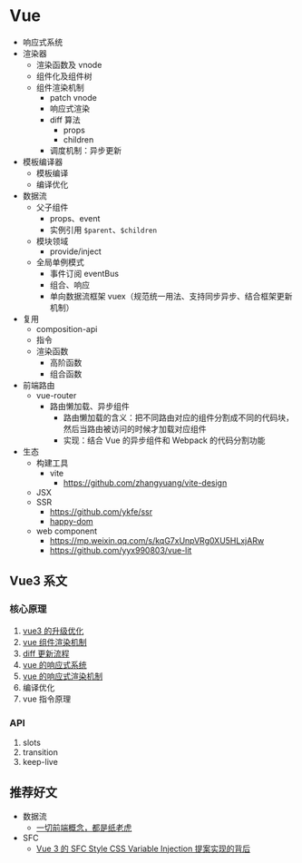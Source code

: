 # Vue

- 响应式系统
- 渲染器
  - 渲染函数及 vnode
  - 组件化及组件树
  - 组件渲染机制
    - patch vnode
    - 响应式渲染
    - diff 算法
      - props
      - children
    - 调度机制：异步更新
- 模板编译器
  - 模板编译
  - 编译优化
- 数据流
  - 父子组件
    - props、event
    - 实例引用 `$parent`、`$children`
  - 模块领域
    - provide/inject
  - 全局单例模式  
    - 事件订阅 eventBus
    - 组合、响应
    - 单向数据流框架 vuex（规范统一用法、支持同步异步、结合框架更新机制）
- 复用
  - composition-api
  - 指令
  - 渲染函数
    - 高阶函数
    - 组合函数
- 前端路由
  - vue-router
    - 路由懒加载、异步组件
      - 路由懒加载的含义：把不同路由对应的组件分割成不同的代码块，然后当路由被访问的时候才加载对应组件
      - 实现：结合 Vue 的异步组件和 Webpack 的代码分割功能
- 生态
  - 构建工具
    - vite
      - https://github.com/zhangyuang/vite-design
  - JSX
  - SSR
    - https://github.com/ykfe/ssr
    - [happy-dom](https://github.com/capricorn86/happy-dom)
  - web component
    - https://mp.weixin.qq.com/s/kqG7xUnpVRg0XU5HLxjARw
    - https://github.com/yyx990803/vue-lit

## Vue3 系文

### 核心原理

1. [vue3 的升级优化](./vue3的升级优化.md)
2. [vue 组件渲染机制](./vue%20组件渲染机制.md)
3. [diff 更新流程](./diff%20更新流程.md)
4. [vue 的响应式系统](./vue%20的响应式系统.md)
5. [vue 的响应式渲染机制](./vue%20的响应式渲染机制.md)
6. 编译优化
7. vue 指令原理

### API

1. slots
2. transition
3. keep-live

## 推荐好文

- 数据流
  - [一切前端概念，都是纸老虎](https://mp.weixin.qq.com/s/oF-MJ39zh0-R65Q4vPX8Dw)
- SFC
  - [Vue 3 的 SFC Style CSS Variable Injection 提案实现的背后](https://mp.weixin.qq.com/s/N1AoRSuK00V5QoZr4TWWvQ)